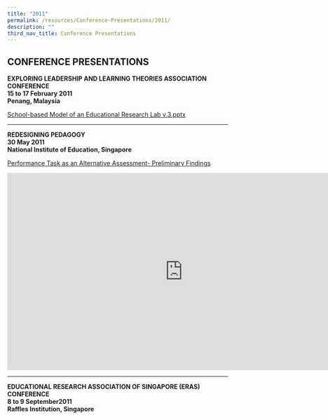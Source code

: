```yaml
---
title: "2011"
permalink: /resources/Conference-Presentations/2011/
description: ""
third_nav_title: Conference Presentations
---
```

## CONFERENCE PRESENTATIONS

**EXPLORING LEADERSHIP AND LEARNING THEORIES ASSOCIATION CONFERENCE**<br>
**15 to 17 February 2011**  <br>
**Penang, Malaysia**

[School-based Model of an Educational Research Lab v.3.pptx](https://www.rgs.edu.sg/qql/slot/u554/Resources/Conference%20Proceedings/2011/School-based%20Model%20of%20an%20Educational%20Research%20Lab%20v.3.pptx)

----

**REDESIGNING PEDAGOGY**<br>
**30 May 2011**  <br>
**National Institute of Education, Singapore**

[Performance Task as an Alternative Assessment- Preliminary Findings](https://www.rgs.edu.sg/qql/slot/u554/Resources/Conference%20Proceedings/2011/Redesigning%20Pedagogy/Performance_Task_Symposium_01_06_2011.pptx)

<iframe allowfullscreen="true" height="450" width="800" frameborder="0" src="https://docs.google.com/presentation/d/e/2PACX-1vTvdDxsoWEAkAdYZE0vSNFpoIs9bRbdsDfO-1W8qH9LIvm0Rb09mNcVxFFwSM0UtGLcBIzhSVKPX9YC/embed?start=false&amp;loop=false&amp;delayms=3000"></iframe>

----

**EDUCATIONAL RESEARCH ASSOCIATION OF SINGAPORE (ERAS) CONFERENCE**<br>
**8 to 9 September2011 <br>
Raffles Institution, Singapore**